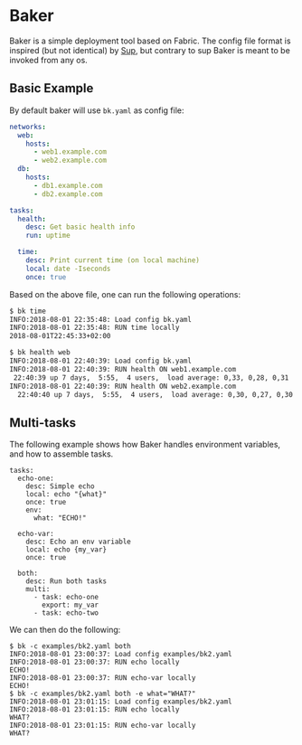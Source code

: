 # Baker

Baker is a simple deployment tool based on Fabric. The config file
format is inspired (but not identical) by
[Sup](https://github.com/pressly/sup), but contrary to sup Baker is
meant to be invoked from any os.

## Basic Example

By default baker will use `bk.yaml` as config file:

```yaml
networks:
  web:
    hosts:
      - web1.example.com
      - web2.example.com
  db:
    hosts:
      - db1.example.com
      - db2.example.com

tasks:
  health:
    desc: Get basic health info
    run: uptime

  time:
    desc: Print current time (on local machine)
    local: date -Iseconds
    once: true
```


Based on the above file, one can run the following operations:

```bash
$ bk time
INFO:2018-08-01 22:35:48: Load config bk.yaml
INFO:2018-08-01 22:35:48: RUN time locally
2018-08-01T22:45:33+02:00

$ bk health web
INFO:2018-08-01 22:40:39: Load config bk.yaml
INFO:2018-08-01 22:40:39: RUN health ON web1.example.com
 22:40:39 up 7 days,  5:55,  4 users,  load average: 0,33, 0,28, 0,31
INFO:2018-08-01 22:40:39: RUN health ON web2.example.com
  22:40:40 up 7 days,  5:55,  4 users,  load average: 0,30, 0,27, 0,30
```


## Multi-tasks

The following example shows how Baker handles environment variables,
and how to assemble tasks.

```
tasks:
  echo-one:
    desc: Simple echo
    local: echo "{what}"
    once: true
    env:
      what: "ECHO!"

  echo-var:
    desc: Echo an env variable
    local: echo {my_var}
    once: true
    
  both:
    desc: Run both tasks
    multi:
      - task: echo-one
        export: my_var
      - task: echo-two
```

We can then do the following:

```
$ bk -c examples/bk2.yaml both                
INFO:2018-08-01 23:00:37: Load config examples/bk2.yaml
INFO:2018-08-01 23:00:37: RUN echo locally
ECHO!
INFO:2018-08-01 23:00:37: RUN echo-var locally
ECHO!
$ bk -c examples/bk2.yaml both -e what="WHAT?"
INFO:2018-08-01 23:01:15: Load config examples/bk2.yaml
INFO:2018-08-01 23:01:15: RUN echo locally
WHAT?
INFO:2018-08-01 23:01:15: RUN echo-var locally
WHAT?
```
